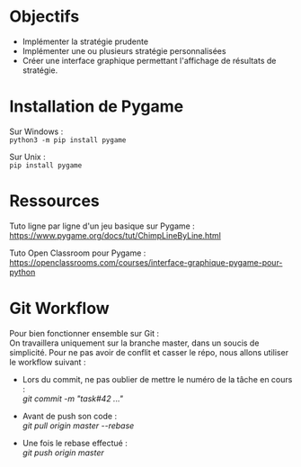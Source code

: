 # Objectifs
- Implémenter la stratégie prudente  
- Implémenter une ou plusieurs stratégie personnalisées  
- Créer une interface graphique permettant l'affichage de résultats de stratégie.  

# Installation de Pygame
 Sur Windows :  
``python3 -m pip install pygame``

Sur Unix :  
``pip install pygame``

# Ressources
Tuto ligne par ligne d'un jeu basique sur Pygame :  
https://www.pygame.org/docs/tut/ChimpLineByLine.html  

Tuto Open Classroom pour Pygame :  
https://openclassrooms.com/courses/interface-graphique-pygame-pour-python  
   
   
# Git Workflow 

Pour bien fonctionner ensemble sur Git :  
On travaillera uniquement sur la branche master, dans un soucis de simplicité.
Pour ne pas avoir de conflit et casser le répo, nous allons utiliser le workflow suivant :  
 * Lors du commit, ne pas oublier de mettre le numéro de la tâche en cours :  
 *git commit -m "task#42 ..."*  

 * Avant de push son code :  
 *git pull origin master --rebase*  

 * Une fois le rebase effectué :  
 *git push origin master*  

